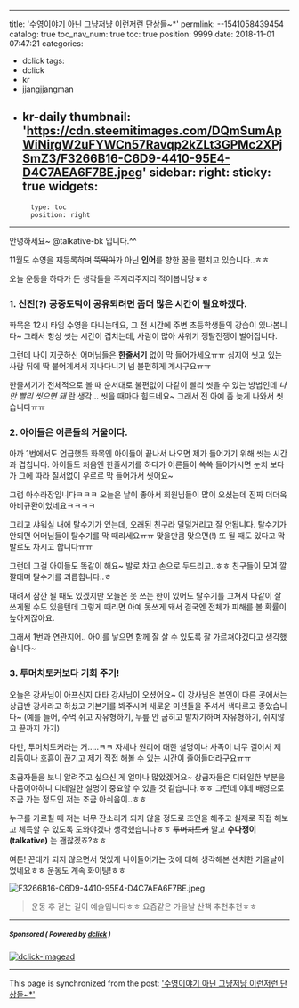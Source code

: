 
---
title: '수영이야기 아닌 그냥저냥 이런저런 단상들~*'
permlink: --1541058439454
catalog: true
toc_nav_num: true
toc: true
position: 9999
date: 2018-11-01 07:47:21
categories:
- dclick
tags:
- dclick
- kr
- jjangjjangman
- kr-daily
thumbnail: 'https://cdn.steemitimages.com/DQmSumApWiNirgW2uFYWCn57Ravqp2kZLt3GPMc2XPjSmZ3/F3266B16-C6D9-4410-95E4-D4C7AEA6F7BE.jpeg'
sidebar:
    right:
        sticky: true
widgets:
    -
        type: toc
        position: right
---


안녕하세요~ @talkative-bk 입니다.^^

11월도 수영을 재등록하며 ~~뚝딱이~~가 아닌 **인어**를 향한 꿈을 펼치고 있습니다..ㅎㅎ

오늘 운동을 하다가 든 생각들을 주저리주저리 적어봅니당ㅎㅎ

### 1. 신진(?) 공중도덕이 공유되려면 좀더 많은 시간이 필요하겠다.

화목은 12시 타임 수영을 다니는데요, 그 전 시간에 주변 초등학생들의 강습이 있나봅니다~ 그래서 항상 씻는 시간이 겹치는데, 사람이 많아 샤워기 쟁탈전쟁이 벌어집니다.

그런데 나이 지긋하신 어머님들은 **한줄서기** 없이 막 들어가세요ㅠㅠ 심지어 씻고 있는 사람 뒤에 딱 붙어계셔서 지나다니기 넘 불편하게 계시구요ㅠㅠ

한줄서기가 전체적으로 볼 때 순서대로 불편없이 다같이 빨리 씻을 수 있는 방법인데 *나만 빨리 씻으면 돼* 란 생각... 씻을 때마다 힘드네요~ 그래서 전 아예 좀 늦게 나와서 씻습니다ㅠㅠ

### 2. 아이들은 어른들의 거울이다.

아까 1번에서도 언급했듯 화목엔 아이들이 끝나서 나오면 제가 들어가기 위해 씻는 시간과 겹칩니다. 아이들도 처음엔 한줄서기를 하다가 어른들이 쏙쏙 들어가시면 눈치 보다가 그에 따라 질서없이 우르르 막 들어가서 씻어요~

그럼 아수라장입니다ㅋㅋㅋ 오늘은 날이 좋아서 회원님들이 많이 오셨는데 진짜 더더욱 아비규환이었네요ㅋㅋㅋㅋ

그리고 샤워실 내에 탈수기가 있는데, 오래된 친구라 덜덜거리고 잘 안됩니다. 탈수기가 안되면 어머님들이 탈수기를 막 때리세요ㅠㅠ 맞을만큼 맞으면(!) 또 될 때도 있다고 막 발로도 차시고 합니다ㅠㅠ 

그런데 그걸 아이들도 똑같이 해요~ 발로 차고 손으로 두드리고..ㅎㅎ 친구들이 모여 깔깔대며 탈수기를 괴롭힙니다..ㅎ 

때려서 잠깐 될 때도 있겠지만 오늘은 못 쓰는 한이 있어도 탈수기를 고쳐서 다같이 잘 쓰게될 수도 있을텐데 그렇게 때리면 아예 못쓰게 돼서 결국엔 전체가 피해를 볼 확률이 높아지잖아요. 

그래서 1번과 연관지어.. 아이를 낳으면 함께 잘 살 수 있도록 잘 가르쳐야겠다고 생각했습니다~

### 3. 투머치토커보다 기회 주기!

오늘은 강사님이 아프신지 대타 강사님이 오셨어요~ 이 강사님은 본인이 다른 곳에서는 상급반 강사라고 하셨고  기본기를 봐주시며 새로운 미션들을 주셔서 색다르고 좋았습니다~ (예를 들어, 주먹 쥐고 자유형하기, 무릎 안 굽히고 발차기하며 자유형하기, 쉬지않고 끝까지 가기)

다만, 투머치토커라는 거.....ㅋㅋ 자세나 원리에 대한 설명이나 사족이 너무 길어서 제 리듬이나 호흡이 끊기고 제가 직접 해볼 수 있는 시간이 줄어들더라구요ㅠㅠ

초급자들을 보니 알려주고 싶으신 게 얼마나 많았겠어요~ 상급자들은 디테일한 부분을 다듬어야하니 디테일한 설명이 중요할 수 있을 것 같습니다.ㅎㅎ 그런데 이데 배영으로 조금 가는 정도인 저는 조금 아쉬움이..ㅎㅎ 

누구를 가르칠 때 저는 너무 잔소리가 되지 않을 정도로 조언을 해주고 실제로 직접 해보고 체득할 수 있도록 도와야겠다 생각했습니다ㅎㅎ ~~투머치토커~~ 말고 **수다쟁이(talkative)** 는 괜찮겠죠?ㅎㅎ

여튼! 꼰대가 되지 않으면서 멋있게 나이들어가는 것에 대해 생각해본 센치한 가을날이었네요ㅎㅎ 운동도 계속 화이팅!ㅎㅎ

![F3266B16-C6D9-4410-95E4-D4C7AEA6F7BE.jpeg](https://cdn.steemitimages.com/DQmSumApWiNirgW2uFYWCn57Ravqp2kZLt3GPMc2XPjSmZ3/F3266B16-C6D9-4410-95E4-D4C7AEA6F7BE.jpeg)
>운동 후 걷는 길이 예술입니다ㅎㅎ 요즘같은 가을날 산책 추천추천ㅎㅎ

***
#####  <sub> **Sponsored ( Powered by [dclick](https://www.dclick.io) )** </sub>
[![dclick-imagead](https://s3.ap-northeast-2.amazonaws.com/dclick/image/dclick/1540726088887.png)](https://api.dclick.io/v1/c?x=eyJhbGciOiJIUzI1NiIsInR5cCI6IkpXVCJ9.eyJjIjoidGFsa2F0aXZlLWJrIiwicyI6Ii0tMTU0MTA1ODQzOTQ1NCIsImEiOlsiaS03Il0sInVybCI6Imh0dHBzOi8vb3Zlcm5vZGVzLmNvLmtyIiwiaWF0IjoxNTQxMDU4NDM5LCJleHAiOjE4NTY0MTg0Mzl9.jz0Yr5KYJvBJQ3kaMpgZ_FfeXSc7Kv4v9OqbCyEflzc)

- - -

This page is synchronized from the post: ['수영이야기 아닌 그냥저냥 이런저런 단상들~*'](https://steemit.com/@talkative-bk/--1541058439454)
